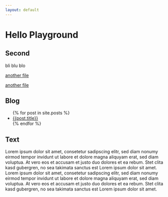 ```yaml
---
layout: default
---
```


# Hello Playground

## Second

bli blu blo

<a href="/playground/another-file.html">another file</a>

[another file](another-file.html)

## Blog

<ul>
  {% for post in site.posts %}
    <li>
      <a href="/playground{{post.url}}">{{post.title}}</a>
    </li>
  {% endfor %}
</ul>

## Text

Lorem ipsum dolor sit amet, consetetur sadipscing elitr, sed diam nonumy eirmod tempor invidunt ut labore et dolore magna aliquyam erat, sed diam voluptua. At vero eos et accusam et justo duo dolores et ea rebum. Stet clita kasd gubergren, no sea takimata sanctus est Lorem ipsum dolor sit amet. Lorem ipsum dolor sit amet, consetetur sadipscing elitr, sed diam nonumy eirmod tempor invidunt ut labore et dolore magna aliquyam erat, sed diam voluptua. At vero eos et accusam et justo duo dolores et ea rebum. Stet clita kasd gubergren, no sea takimata sanctus est Lorem ipsum dolor sit amet.
